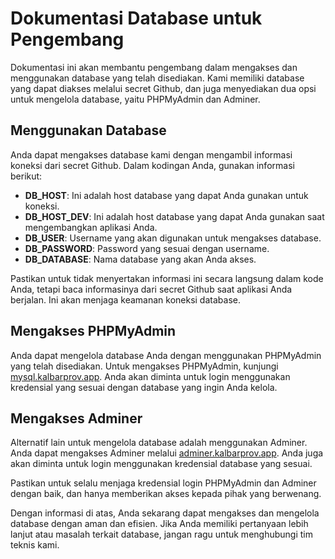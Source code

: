 # Dokumentasi Database untuk Pengembang

Dokumentasi ini akan membantu pengembang dalam mengakses dan menggunakan database yang telah disediakan. Kami memiliki database yang dapat diakses melalui secret Github, dan juga menyediakan dua opsi untuk mengelola database, yaitu PHPMyAdmin dan Adminer.

## Menggunakan Database

Anda dapat mengakses database kami dengan mengambil informasi koneksi dari secret Github. Dalam kodingan Anda, gunakan informasi berikut:

- **DB_HOST**: Ini adalah host database yang dapat Anda gunakan untuk koneksi.
- **DB_HOST_DEV**: Ini adalah host database yang dapat Anda gunakan saat mengembangkan aplikasi Anda.
- **DB_USER**: Username yang akan digunakan untuk mengakses database.
- **DB_PASSWORD**: Password yang sesuai dengan username.
- **DB_DATABASE**: Nama database yang akan Anda akses.

Pastikan untuk tidak menyertakan informasi ini secara langsung dalam kode Anda, tetapi baca informasinya dari secret Github saat aplikasi Anda berjalan. Ini akan menjaga keamanan koneksi database.

## Mengakses PHPMyAdmin

Anda dapat mengelola database Anda dengan menggunakan PHPMyAdmin yang telah disediakan. Untuk mengakses PHPMyAdmin, kunjungi [mysql.kalbarprov.app](http://mysql.kalbarprov.app). Anda akan diminta untuk login menggunakan kredensial yang sesuai dengan database yang ingin Anda kelola.

## Mengakses Adminer

Alternatif lain untuk mengelola database adalah menggunakan Adminer. Anda dapat mengakses Adminer melalui [adminer.kalbarprov.app](http://adminer.kalbarprov.app). Anda juga akan diminta untuk login menggunakan kredensial database yang sesuai.

Pastikan untuk selalu menjaga kredensial login PHPMyAdmin dan Adminer dengan baik, dan hanya memberikan akses kepada pihak yang berwenang.

Dengan informasi di atas, Anda sekarang dapat mengakses dan mengelola database dengan aman dan efisien. Jika Anda memiliki pertanyaan lebih lanjut atau masalah terkait database, jangan ragu untuk menghubungi tim teknis kami.
